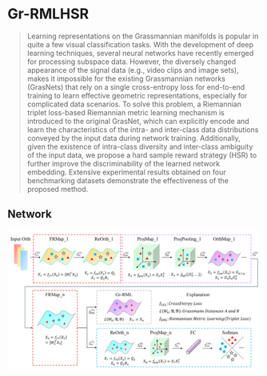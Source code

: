 # Gr-RMLHSR

> Learning representations on the Grassmannian manifolds is popular in quite a few visual classification tasks. With the development of deep learning techniques, several neural networks have recently emerged for processing subspace data. However,  the diversely changed appearance of the signal data (e.g., video clips and image sets),  makes it impossible for the existing Grassmannian networks (GrasNets) that rely on a single cross-entropy loss for end-to-end training to learn effective geometric representations, especially for complicated data scenarios. To solve this problem, a Riemannian triplet loss-based Riemannian metric learning mechanism is introduced to the original GrasNet, which can explicitly encode and learn the characteristics of the intra- and inter-class data distributions conveyed by the input data during network training. Additionally, given the existence of intra-class diversity and inter-class ambiguity of the input data, we propose a hard sample reward strategy (HSR) to further improve the discriminability of the learned network embedding. Extensive experimental results obtained on four benchmarking datasets demonstrate the effectiveness of the proposed method.
## Network

![](https://github.com/Eason-Bao/Gr-RMLHSR/blob/main/Network.png)
